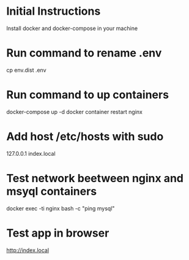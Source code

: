 # Initial Instructions
Install docker and docker-compose in your machine

# Run command to rename .env
cp env.dist .env

# Run command to up containers
docker-compose up -d
docker container restart nginx

# Add host /etc/hosts with sudo
127.0.0.1 index.local

# Test network beetween nginx and msyql containers
docker exec -ti nginx bash -c "ping mysql"

# Test app in browser
http://index.local